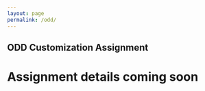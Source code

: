 ```yaml
---
layout: page
permalink: /odd/
---
```


## ODD Customization Assignment

# Assignment details coming soon